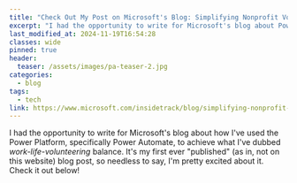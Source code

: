 ```yaml
---
title: "Check Out My Post on Microsoft's Blog: Simplifying Nonprofit Volunteering With Power Automate"
excerpt: "I had the opportunity to write for Microsoft's blog about Power Automate and community service, check it out!"
last_modified_at: 2024-11-19T16:54:28
classes: wide
pinned: true
header:
  teaser: /assets/images/pa-teaser-2.jpg
categories:
  - blog
tags:
  - tech
link: https://www.microsoft.com/insidetrack/blog/simplifying-nonprofit-volunteering-at-microsoft-with-power-automate/
---
```


<script src="/assets/js/dynamic-link-targeting.js"></script>

I had the opportunity to write for Microsoft's blog about how I've used the Power Platform, specifically Power Automate, to achieve what I've dubbed _work-life-volunteering_ balance. It's my first ever "published" (as in, not on this website) blog post, so needless to say, I'm pretty excited about it. Check it out below!
